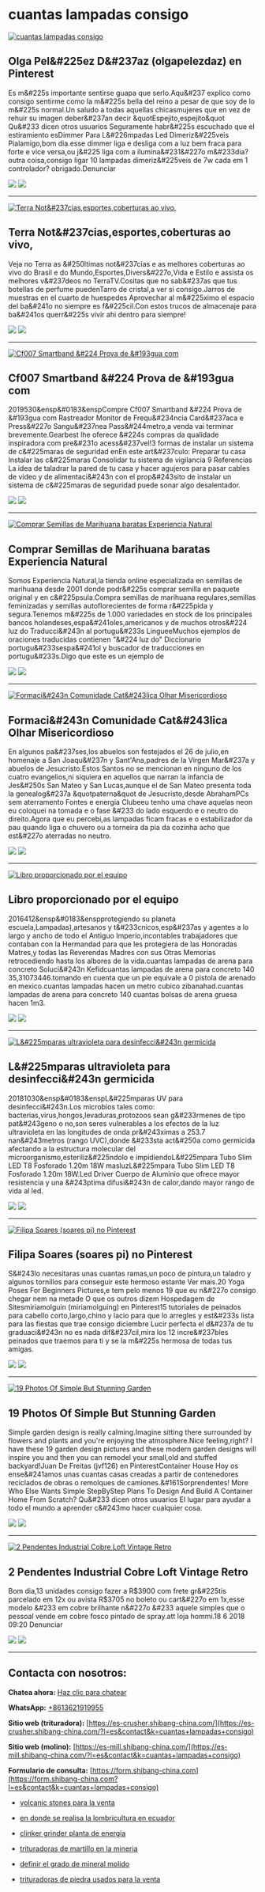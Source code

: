 # cuantas lampadas consigo

<a href="https://swt.shibang-china.com/?l=es&img&k=cuantas+lampadas+consigo" target="_blank">![cuantas lampadas consigo](http://static.shibang-china.com/all-800x300/688.jpg)</a>

## Olga Pel&#225ez D&#237az (olgapelezdaz) en Pinterest
Es m&#225s importante sentirse guapa que serlo.Aqu&#237 explico como consigo sentirme como la m&#225s bella del reino a pesar de que soy de lo m&#225s normal.Un saludo a todas aquellas chicasmujeres que en vez de rehuir su imagen deber&#237an decir &quotEspejito,espejito&quot Qu&#233 dicen otros usuarios Seguramente habr&#225s escuchado que el estiramiento esDimmer Para L&#226mpadas Led Dimeriz&#225veis Pialamigo,bom dia.esse dimmer liga e desliga com a luz bem fraca para forte e vice versa,ou j&#225 liga com a ilumina&#231&#227o m&#233dia? outra coisa,consigo ligar 10 lampadas dimeriz&#225veis de 7w cada em 1 controlador? obrigado.Denunciar


<a href="https://whatsapp.shibangsoft.com/WhatsApp.php" target="_blank" title="WhatsApp">![](http://static.shibang-china.com/icon/whatsapp.png)</a> <a href="https://swt.shibang-china.com/?l=es&icon&k=cuantas+lampadas+consigo" target="_blank">![](http://static.shibang-china.com/icon/chat-es.png)</a>

---

<a href="https://swt.shibang-china.com/?l=es&img&k=cuantas+lampadas+consigo" target="_blank">![Terra Not&#237cias,esportes,coberturas ao vivo,](http://static.shibang-china.com/all-800x300/113.jpg)</a>

## Terra Not&#237cias,esportes,coberturas ao vivo,
Veja no Terra as &#250ltimas not&#237cias e as melhores coberturas ao vivo do Brasil e do Mundo,Esportes,Divers&#227o,Vida e Estilo e assista os melhores v&#237deos no TerraTV.Cositas que no sab&#237as que tus botellas de perfume puedenTarro de cristal,a ver si consigo.Jarros de muestras en el cuarto de huespedes Aprovechar al m&#225ximo el espacio del ba&#241o no siempre es f&#225cil.Con estos trucos de almacenaje para ba&#241os querr&#225s vivir ahi dentro para siempre!


<a href="https://whatsapp.shibangsoft.com/WhatsApp.php" target="_blank" title="WhatsApp">![](http://static.shibang-china.com/icon/whatsapp.png)</a> <a href="https://swt.shibang-china.com/?l=es&icon&k=cuantas+lampadas+consigo" target="_blank">![](http://static.shibang-china.com/icon/chat-es.png)</a>

---

<a href="https://swt.shibang-china.com/?l=es&img&k=cuantas+lampadas+consigo" target="_blank">![Cf007 Smartband &#224 Prova de &#193gua com](http://static.shibang-china.com/all-800x300/624.jpg)</a>

## Cf007 Smartband &#224 Prova de &#193gua com
2019530&ensp&#0183&enspCompre Cf007 Smartband &#224 Prova de &#193gua com Rastreador Monitor de Frequ&#234ncia Card&#237aca e Press&#227o Sangu&#237nea Pass&#244metro,a venda vai terminar brevemente.Gearbest lhe oferece &#224s compras da qualidade inspiradora com pre&#231o acess&#237vel!3 formas de instalar un sistema de c&#225maras de seguridad enEn este art&#237culo: Preparar tu casa Instalar las c&#225maras Consolidar tu sistema de vigilancia 9 Referencias La idea de taladrar la pared de tu casa y hacer agujeros para pasar cables de video y de alimentaci&#243n con el prop&#243sito de instalar un sistema de c&#225maras de seguridad puede sonar algo desalentador.


<a href="https://whatsapp.shibangsoft.com/WhatsApp.php" target="_blank" title="WhatsApp">![](http://static.shibang-china.com/icon/whatsapp.png)</a> <a href="https://swt.shibang-china.com/?l=es&icon&k=cuantas+lampadas+consigo" target="_blank">![](http://static.shibang-china.com/icon/chat-es.png)</a>

---

<a href="https://swt.shibang-china.com/?l=es&img&k=cuantas+lampadas+consigo" target="_blank">![Comprar Semillas de Marihuana baratas Experiencia Natural](http://static.shibang-china.com/all-800x300/1118.jpg)</a>

## Comprar Semillas de Marihuana baratas Experiencia Natural
Somos Experiencia Natural,la tienda online especializada en semillas de marihuana desde 2001 donde podr&#225s comprar semilla en paquete original y en c&#225psula.Compra semillas de marihuana regulares,semillas feminizadas y semillas autoflorecientes de forma r&#225pida y segura.Tenemos m&#225s de 1.000 variedades en stock de los principales bancos holandeses,espa&#241oles,americanos y de muchos otros&#224 luz do Traducci&#243n al portugu&#233s LingueeMuchos ejemplos de oraciones traducidas contienen "&#224 luz do" Diccionario portugu&#233sespa&#241ol y buscador de traducciones en portugu&#233s.Digo que este es un ejemplo de


<a href="https://whatsapp.shibangsoft.com/WhatsApp.php" target="_blank" title="WhatsApp">![](http://static.shibang-china.com/icon/whatsapp.png)</a> <a href="https://swt.shibang-china.com/?l=es&icon&k=cuantas+lampadas+consigo" target="_blank">![](http://static.shibang-china.com/icon/chat-es.png)</a>

---

<a href="https://swt.shibang-china.com/?l=es&img&k=cuantas+lampadas+consigo" target="_blank">![Formaci&#243n Comunidade Cat&#243lica Olhar Misericordioso](http://static.shibang-china.com/all-800x300/713.jpg)</a>

## Formaci&#243n Comunidade Cat&#243lica Olhar Misericordioso
En algunos pa&#237ses,los abuelos son festejados el 26 de julio,en homenaje a San Joaqu&#237n y Sant'Ana,padres de la Virgen Mar&#237a y abuelos de Jesucristo.Estos Santos no se mencionan en ninguno de los cuatro evangelios,ni siquiera en aquellos que narran la infancia de Jes&#250s San Mateo y San Lucas,aunque el de San Mateo presenta toda la genealog&#237a &quotpaterna&quot de Jesucristo,desde AbrahamPCs sem aterramento Fontes e energia Clubeeu tenho uma chave aquelas neon eu coloquei na tomada e o fase &#233 do lado esquerdo e o neutro do direito.Agora que eu percebi,as lampadas ficam fracas e o estabilizador da pau quando liga o chuvero ou a torneira da pia da cozinha acho que est&#227o aterradas no neutro.


<a href="https://whatsapp.shibangsoft.com/WhatsApp.php" target="_blank" title="WhatsApp">![](http://static.shibang-china.com/icon/whatsapp.png)</a> <a href="https://swt.shibang-china.com/?l=es&icon&k=cuantas+lampadas+consigo" target="_blank">![](http://static.shibang-china.com/icon/chat-es.png)</a>

---

<a href="https://swt.shibang-china.com/?l=es&img&k=cuantas+lampadas+consigo" target="_blank">![Libro proporcionado por el equipo](http://static.shibang-china.com/all-800x300/327.jpg)</a>

## Libro proporcionado por el equipo
2016412&ensp&#0183&enspprotegiendo su planeta escuela,Lampadas),artesanos y t&#233cnicos,esp&#237as y agentes a lo largo y ancho de todo el Antiguo Imperio,incontables trabajadores que contaban con la Hermandad para que les protegiera de las Honoradas Matres,y todas las Reverendas Madres con sus Otras Memorias retrocediendo hasta los albores de la vida.cuantas lampadas de arena para concreto Soluci&#243n Kefidcuantas lampadas de arena para concreto 140 35,31073446.tomando en cuenta que un pie equivale a 0 pistola de arenado en mexico.cuantas lampadas hacen un metro cubico zibanahad.cuantas lampadas de arena para concreto 140 cuantas bolsas de arena gruesa hacen 1m3.


<a href="https://whatsapp.shibangsoft.com/WhatsApp.php" target="_blank" title="WhatsApp">![](http://static.shibang-china.com/icon/whatsapp.png)</a> <a href="https://swt.shibang-china.com/?l=es&icon&k=cuantas+lampadas+consigo" target="_blank">![](http://static.shibang-china.com/icon/chat-es.png)</a>

---

<a href="https://swt.shibang-china.com/?l=es&img&k=cuantas+lampadas+consigo" target="_blank">![L&#225mparas ultravioleta para desinfecci&#243n germicida](http://static.shibang-china.com/all-800x300/1114.jpg)</a>

## L&#225mparas ultravioleta para desinfecci&#243n germicida
20181030&ensp&#0183&enspL&#225mparas UV para desinfecci&#243n.Los microbios tales como: bacterias,virus,hongos,levaduras,protozoos sean g&#233rmenes de tipo pat&#243geno o no,son seres vulnerables a los efectos de la luz ultravioleta en las longitudes de onda pr&#243ximas a 253.7 nan&#243metros (rango UVC),donde &#233sta act&#250a como germicida afectando a la estructura molecular del microorganismo,esteriliz&#225ndolo e impidiendoL&#225mpara Tubo Slim LED T8 Fosforado 1.20m 18W masluzL&#225mpara Tubo Slim LED T8 Fosforado 1.20m 18W.Led Driver Cuerpo de Aluminio que ofrece mayor resistencia y una &#243ptima difusi&#243n de calor,dando mayor rango de vida al led.


<a href="https://whatsapp.shibangsoft.com/WhatsApp.php" target="_blank" title="WhatsApp">![](http://static.shibang-china.com/icon/whatsapp.png)</a> <a href="https://swt.shibang-china.com/?l=es&icon&k=cuantas+lampadas+consigo" target="_blank">![](http://static.shibang-china.com/icon/chat-es.png)</a>

---

<a href="https://swt.shibang-china.com/?l=es&img&k=cuantas+lampadas+consigo" target="_blank">![Filipa Soares (soares pi) no Pinterest](http://static.shibang-china.com/all-800x300/860.jpg)</a>

## Filipa Soares (soares pi) no Pinterest
S&#243lo necesitaras unas cuantas ramas,un poco de pintura,un taladro y algunos tornillos para conseguir este hermoso estante Ver mais.20 Yoga Poses For Beginners Pictures,e tem pelo menos 19 que eu n&#227o consigo chegar nem na metade O que os outros dizem Hospedagem de Sitesmiriamolguin (miriamolguing) en Pinterest15 tutoriales de peinados para cabello corto,largo,chino y lacio para que lo arregles y est&#233s lista para las fiestas que trae consigo diciembre Lucir perfecta el d&#237a de tu graduaci&#243n no es nada dif&#237cil,mira los 12 incre&#237bles peinados que traemos para ti y se la m&#225s hermosa de todas tus amigas.


<a href="https://whatsapp.shibangsoft.com/WhatsApp.php" target="_blank" title="WhatsApp">![](http://static.shibang-china.com/icon/whatsapp.png)</a> <a href="https://swt.shibang-china.com/?l=es&icon&k=cuantas+lampadas+consigo" target="_blank">![](http://static.shibang-china.com/icon/chat-es.png)</a>

---

<a href="https://swt.shibang-china.com/?l=es&img&k=cuantas+lampadas+consigo" target="_blank">![19 Photos Of Simple But Stunning Garden](http://static.shibang-china.com/all-800x300/890.jpg)</a>

## 19 Photos Of Simple But Stunning Garden
Simple garden design is really calming.Imagine sitting there surrounded by flowers and plants and you're enjoying the atmosphere.Nice feeling,right? I have these 19 garden design pictures and these modern garden designs will inspire you and then you can remodel your small,old and stuffed backyard!Juan De Freitas (jvf126) en PinterestContainer House Hoy os ense&#241amos unas cuantas casas creadas a partir de contenedores reciclados de obras o remolques de camiones.&#161Sorprendentes! More Who Else Wants Simple StepByStep Plans To Design And Build A Container Home From Scratch? Qu&#233 dicen otros usuarios El lugar para ayudar a todo el mundo a aprender c&#243mo hacer cualquier cosa.


<a href="https://whatsapp.shibangsoft.com/WhatsApp.php" target="_blank" title="WhatsApp">![](http://static.shibang-china.com/icon/whatsapp.png)</a> <a href="https://swt.shibang-china.com/?l=es&icon&k=cuantas+lampadas+consigo" target="_blank">![](http://static.shibang-china.com/icon/chat-es.png)</a>

---

<a href="https://swt.shibang-china.com/?l=es&img&k=cuantas+lampadas+consigo" target="_blank">![2 Pendentes Industrial Cobre Loft Vintage Retro](http://static.shibang-china.com/all-800x300/350.jpg)</a>

## 2 Pendentes Industrial Cobre Loft Vintage Retro
Bom dia,13 unidades consigo fazer a R$3900 com frete gr&#225tis parcelado em 12x ou avista R$3705 no boleto ou cart&#227o em 1x,esse modelo &#233 em cobre brilhante n&#227o &#233 aquele simples que o pessoal vende em cobre fosco pintado de spray.att loja hommi.18 6 2018 09:20 Denunciar

<a href="https://whatsapp.shibangsoft.com/WhatsApp.php" target="_blank" title="WhatsApp">![](http://static.shibang-china.com/icon/whatsapp.png)</a> <a href="https://swt.shibang-china.com/?l=es&icon&k=cuantas+lampadas+consigo" target="_blank">![](http://static.shibang-china.com/icon/chat-es.png)</a>

---
## Contacta con nosotros:

**Chatea ahora:** [Haz clic para chatear](https://swt.shibang-china.com?l=es&contact&k=cuantas+lampadas+consigo)

**WhatsApp:**  [+8613621919955](https://whatsapp.shibangsoft.com/WhatsApp.php)

**Sitio web (trituradora):** [https://es-crusher.shibang-china.com/](https://es-crusher.shibang-china.com/?l=es&contact&k=cuantas+lampadas+consigo)

**Sitio web (molino):** [https://es-mill.shibang-china.com/](https://es-mill.shibang-china.com/?l=es&contact&k=cuantas+lampadas+consigo)

**Formulario de consulta:** [https://form.shibang-china.com](https://form.shibang-china.com?l=es&contact&k=cuantas+lampadas+consigo)

* [volcanic stones para la venta](../64/volcanic%20stones%20para%20la%20venta.md)

* [en donde se realisa la lombricultura en ecuador](../53/en%20donde%20se%20realisa%20la%20lombricultura%20en%20ecuador.md)

* [clinker grinder planta de energia](../65/clinker%20grinder%20planta%20de%20energia.md)

* [trituradoras de martillo en la mineria](../62/trituradoras%20de%20martillo%20en%20la%20mineria.md)

* [definir el grado de mineral molido](../63/definir%20el%20grado%20de%20mineral%20molido.md)

* [trituradoras de piedra usados para la venta](../52/trituradoras%20de%20piedra%20usados%20para%20la%20venta.md)